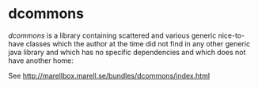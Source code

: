 # dcommons

_dcommons_ is a library containing scattered and various generic nice-to-have classes which the author at the time
 did not find in any other generic java library and which has no specific dependencies and which does not have another home:

See http://marellbox.marell.se/bundles/dcommons/index.html
